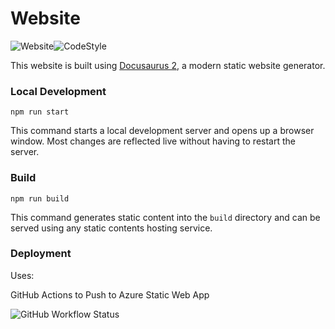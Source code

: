 # Website
![Website](https://img.shields.io/website?down_color=red&down_message=offline&logo=Microsoft%20Azure&style=for-the-badge&up_color=green&up_message=online&url=https%3A%2F%2Fanthonycastaneda.com)![CodeStyle](https://img.shields.io/static/v1?label=code%20style&message=prettier&color=ff69b4&style=for-the-badge&logo=prettier&logoColor=ff69b4)

This website is built using [Docusaurus 2](https://docusaurus.io/), a modern static website generator.

### Local Development

```shell
npm run start
```

This command starts a local development server and opens up a browser window. Most changes are reflected live without having to restart the server.

### Build

```shell
npm run build
```

This command generates static content into the `build` directory and can be served using any static contents hosting service.

### Deployment

Uses:

GitHub Actions to Push to Azure Static Web App

![GitHub Workflow Status](https://img.shields.io/github/workflow/status/anthonycastaneda/web/azure-static-webapps?color=green&label=Deploy&logo=Microsoft%20Azure&style=for-the-badge)
